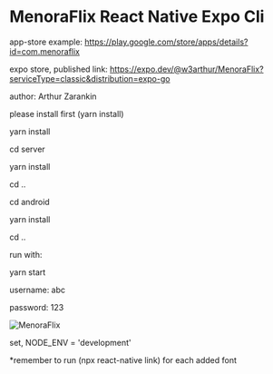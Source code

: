 # MenoraFlix React Native Expo Cli

app-store example: https://play.google.com/store/apps/details?id=com.menoraflix

expo store, published link: https://expo.dev/@w3arthur/MenoraFlix?serviceType=classic&distribution=expo-go

author: Arthur Zarankin

please install first (yarn install)

yarn install

cd server

yarn install

cd ..

cd android

yarn install

cd ..





run with: 

yarn start



username: abc

password: 123


![MenoraFlix](https://i.imgur.com/doRWx7a.png)

set, NODE_ENV = 'development'

*remember to run (npx react-native link) for each added font

